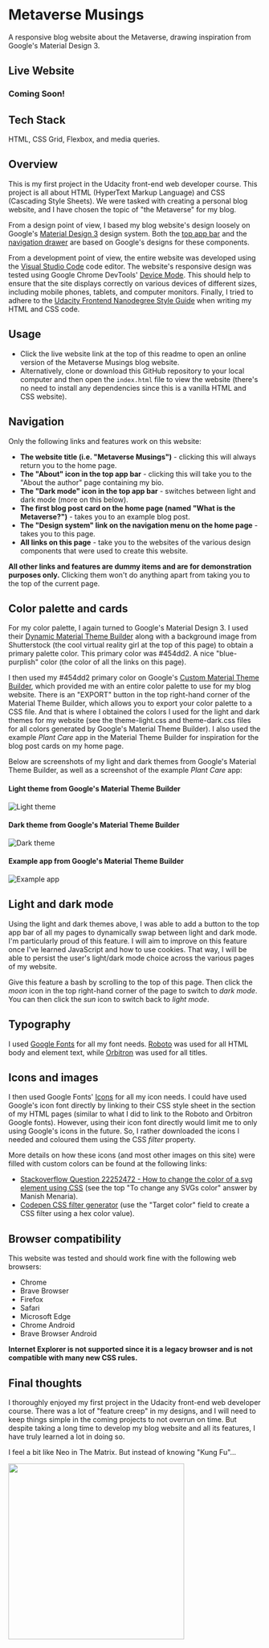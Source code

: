 # Metaverse Musings

A responsive blog website about the Metaverse, drawing inspiration from Google's Material Design 3.

## Live Website

### Coming Soon!

## Tech Stack

HTML, CSS Grid, Flexbox, and media queries.

## Overview

This is my first project in the Udacity front-end web developer course. This project is all about HTML (HyperText Markup Language) and CSS (Cascading Style Sheets). We were tasked with creating a personal blog website, and I have chosen the topic of "the Metaverse" for my blog.

From a design point of view, I based my blog website's design loosely on Google's [Material Design 3](https://m3.material.io/) design system. Both the [top app bar](https://m3.material.io/components/top-app-bar/overview) and the [navigation drawer](https://m3.material.io/components/navigation-drawer/overview) are based on Google's designs for these components.

From a development point of view, the entire website was developed using the [Visual Studio Code](https://code.visualstudio.com/) code editor. The website's responsive design was tested using Google Chrome DevTools' [Device Mode](https://developer.chrome.com/docs/devtools/device-mode/). This should help to ensure that the site displays correctly on various devices of different sizes, including mobile phones, tablets, and computer monitors. Finally, I tried to adhere to the [Udacity Frontend Nanodegree Style Guide](https://udacity.github.io/frontend-nanodegree-styleguide/index.html) when writing my HTML and CSS code.

## Usage

- Click the live website link at the top of this readme to open an online version of the Metaverse Musings blog website.
- Alternatively, clone or download this GitHub repository to your local computer and then open the `index.html` file to view the website (there's no need to install any dependencies since this is a vanilla HTML and CSS website).

## Navigation

Only the following links and features work on this website:

- **The website title (i.e. "Metaverse Musings")** - clicking this will always return you to the home page.
- **The "About" icon in the top app bar** - clicking this will take you to the "About the author" page containing my bio.
- **The "Dark mode" icon in the top app bar** - switches between light and dark mode (more on this below).
- **The first blog post card on the home page (named "What is the Metaverse?")** - takes you to an example blog post.
- **The "Design system" link on the navigation menu on the home page** - takes you to this page.
- **All links on this page** - take you to the websites of the various design components that were used to create this website.

**All other links and features are dummy items and are for demonstration purposes only.** Clicking them won't do anything apart from taking you to the top of the current page.

## Color palette and cards

For my color palette, I again turned to Google's Material Design 3. I used their [Dynamic Material Theme Builder](https://material-foundation.github.io/material-theme-builder/#/dynamic) along with a background image from Shutterstock (the cool virtual reality girl at the top of this page) to obtain a primary palette color. This primary color was #454dd2. A nice "blue-purplish" color (the color of all the links on this page).

I then used my #454dd2 primary color on Google's [Custom Material Theme Builder](https://material-foundation.github.io/material-theme-builder/#/custom), which provided me with an entire color palette to use for my blog website. There is an "EXPORT" button in the top right-hand corner of the Material Theme Builder, which allows you to export your color palette to a CSS file. And that is where I obtained the colors I used for the light and dark themes for my website (see the theme-light.css and theme-dark.css files for all colors generated by Google's Material Theme Builder). I also used the example _Plant Care_ app in the Material Theme Builder for inspiration for the blog post cards on my home page.

Below are screenshots of my light and dark themes from Google's Material Theme Builder, as well as a screenshot of the example _Plant Care_ app:

#### Light theme from Google's Material Theme Builder

![Light theme](images/design-system-light-theme.png "Light theme")

#### Dark theme from Google's Material Theme Builder

![Dark theme](images/design-system-dark-theme.png "Dark theme")

#### Example app from Google's Material Theme Builder

![Example app](images/design-system-example-app.png "Example app")

## Light and dark mode

Using the light and dark themes above, I was able to add a button to the top app bar of all my pages to dynamically swap between light and dark mode. I'm particularly proud of this feature. I will aim to improve on this feature once I've learned JavaScript and how to use cookies. That way, I will be able to persist the user's light/dark mode choice across the various pages of my website.

Give this feature a bash by scrolling to the top of this page. Then click the _moon_ icon in the top right-hand corner of the page to switch to _dark mode_. You can then click the _sun_ icon to switch back to _light mode_.

## Typography

I used [Google Fonts](https://fonts.google.com/) for all my font needs. [Roboto](https://fonts.google.com/specimen/Roboto) was used for all HTML body and element text, while [Orbitron](https://fonts.google.com/specimen/Orbitron) was used for all titles.

## Icons and images

I then used Google Fonts' [Icons](https://fonts.google.com/icons) for all my icon needs. I could have used Google's icon font directly by linking to their CSS style sheet in the <head> section of my HTML pages (similar to what I did to link to the Roboto and Orbitron Google fonts). However, using their icon font directly would limit me to only using Google's icons in the future. So, I rather downloaded the icons I needed and coloured them using the CSS _filter_ property.

More details on how these icons (and most other images on this site) were filled with custom colors can be found at the following links:

- [Stackoverflow Question 22252472 - How to change the color of a svg element using CSS](https://stackoverflow.com/questions/22252472/how-to-change-the-color-of-an-svg-element) (see the top "To change any SVGs color" answer by Manish Menaria).
- [Codepen CSS filter generator](https://codepen.io/sosuke/pen/Pjoqqp) (use the "Target color" field to create a CSS filter using a hex color value).

## Browser compatibility

This website was tested and should work fine with the following web browsers:

- Chrome
- Brave Browser
- Firefox
- Safari
- Microsoft Edge
- Chrome Android
- Brave Browser Android

**Internet Explorer is not supported since it is a legacy browser and is not compatible with many new CSS rules.**

## Final thoughts

I thoroughly enjoyed my first project in the Udacity front-end web developer course. There was a lot of "feature creep" in my designs, and I will need to keep things simple in the coming projects to not overrun on time. But despite taking a long time to develop my blog website and all its features, I have truly learned a lot in doing so.

I feel a bit like Neo in The Matrix. But instead of knowing "Kung Fu"...

<img src="images/i-know-css.jpg" width="350">
